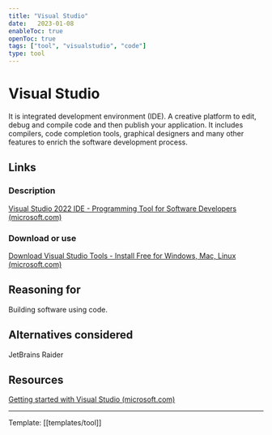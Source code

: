 ```yaml
---
title: "Visual Studio"
date:   2023-01-08
enableToc: true
openToc: true
tags: ["tool", "visualstudio", "code"]
type: tool
---
```

# Visual Studio
It is integrated development environment (IDE). A creative platform to edit, debug and compile code and then publish your application. It includes compilers, code completion tools, graphical designers and many other features to enrich the software development process.

## Links
### Description
[Visual Studio 2022 IDE - Programming Tool for Software Developers (microsoft.com)](https://visualstudio.microsoft.com/vs/)
### Download or use
[Download Visual Studio Tools - Install Free for Windows, Mac, Linux (microsoft.com)](https://visualstudio.microsoft.com/downloads/)
## Reasoning for
Building software using code.
## Alternatives considered
JetBrains Raider
## Resources
[Getting started with Visual Studio (microsoft.com)](https://visualstudio.microsoft.com/vs/getting-started/)

---
Template: [[templates/tool]]